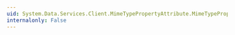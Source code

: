 ```yaml
---
uid: System.Data.Services.Client.MimeTypePropertyAttribute.MimeTypePropertyName
internalonly: False
---
```

